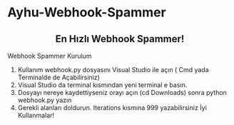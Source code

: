 # Ayhu-Webhook-Spammer
</h1>

<h2 align="center">
  En Hızlı Webhook Spammer!
</h2>
 <a id="Kurulum"></a>  Webhook Spammer Kurulum

1. Kullanım webhook.py dosyasını Visual Studio ile açın ( Cmd yada Terminalde de Açabilirsiniz)
2. Visual Studio da terminal kısmından yeni terminal e basın.
3. Dosyayı nereye kaydettiyseniz orayı açın (cd Downloads) sonra python webhook.py yazın
4. Gerekli alanları doldurun. Iterations kısmına 999 yazabilirsiniz İyi Kullanmalar! 
